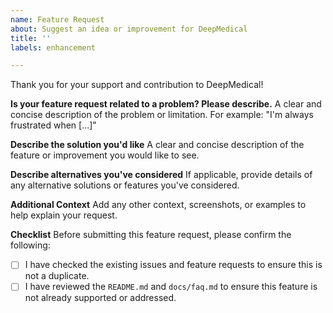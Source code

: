 ```yaml
---
name: Feature Request
about: Suggest an idea or improvement for DeepMedical
title: ''
labels: enhancement

---
```


Thank you for your support and contribution to DeepMedical!

**Is your feature request related to a problem? Please describe.**
A clear and concise description of the problem or limitation. For example: "I'm always frustrated when [...]"

**Describe the solution you'd like**
A clear and concise description of the feature or improvement you would like to see.

**Describe alternatives you've considered**
If applicable, provide details of any alternative solutions or features you've considered.

**Additional Context**
Add any other context, screenshots, or examples to help explain your request.

**Checklist**
Before submitting this feature request, please confirm the following:
- [ ] I have checked the existing issues and feature requests to ensure this is not a duplicate.
- [ ] I have reviewed the `README.md` and `docs/faq.md` to ensure this feature is not already supported or addressed.
